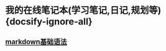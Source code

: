 # 我的在线笔记本(学习笔记,日记,规划等) {docsify-ignore-all}

## [markdown基础语法](https://chaunceycx.github.io/Chauncey.github.io/#/markdown/basicUse "点击跳转")

